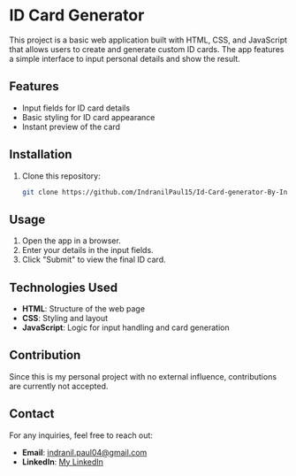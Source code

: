 # ID Card Generator

This project is a basic web application built with HTML, CSS, and JavaScript that allows users to create and generate custom ID cards. The app features a simple interface to input personal details and show the result.

## Features
- Input fields for ID card details 
- Basic styling for ID card appearance
- Instant preview of the card

## Installation

1. Clone this repository:
   ```bash
   git clone https://github.com/IndranilPaul15/Id-Card-generator-By-Indranil-Paul.git
   
## Usage

1. Open the app in a browser.
2. Enter your details in the input fields.
3. Click "Submit" to view the final ID card.

## Technologies Used

- **HTML**: Structure of the web page
- **CSS**: Styling and layout
- **JavaScript**: Logic for input handling and card generation

## Contribution

Since this is my personal project with no external influence, contributions are currently not accepted.

## Contact

For any inquiries, feel free to reach out:

- **Email**: [indranil.paul04@gmail.com](mailto:indranil.paul04@gmail.com)
- **LinkedIn**: [My LinkedIn](https://www.linkedin.com/in/indranil-paul-470a13271/)
